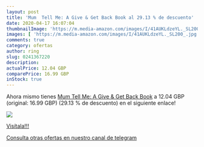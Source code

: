 ```yaml
---
layout: post
title: 'Mum  Tell Me: A Give & Get Back Book al 29.13 % de descuento'
date: 2020-04-17 16:07:04
thumbnailImage: 'https://m.media-amazon.com/images/I/41AUKLdzeYL._SL200_.jpg'
images: [ 'https://m.media-amazon.com/images/I/41AUKLdzeYL._SL200_.jpg' ]
comments: true
category: ofertas
author: ring
slug: 0241367220
description:
actualPrice: 12.04 GBP
comparePrice: 16.99 GBP
inStock: true
---
```


Ahora mismo tienes [Mum  Tell Me: A Give & Get Back Book](https://www.amazon.com/dp/0241367220/?tag=redken08-20) a 12.04 GBP (original: 16.99 GBP) (29.13 %  de descuento) en el siguiente enlace!

[![](https://m.media-amazon.com/images/I/41AUKLdzeYL._SL200_.jpg)](https://www.amazon.com/dp/0241367220/?tag=redken08-20)

[Visítala!!!](https://www.amazon.com/dp/0241367220/?tag=redken08-20)

[Consulta otras ofertas en nuestro canal de telegram](https://t.me/s/ofertas25)
